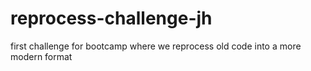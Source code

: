 # reprocess-challenge-jh
first challenge for bootcamp where we reprocess old code into a more modern  format
